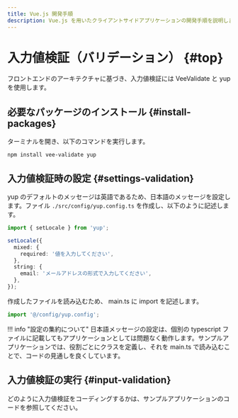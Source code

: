```yaml
---
title: Vue.js 開発手順
description: Vue.js を用いたクライアントサイドアプリケーションの開発手順を説明します。
---
```


# 入力値検証（バリデーション） {#top}

フロントエンドのアーキテクチャに基づき、入力値検証には VeeValidate と yup を使用します。

## 必要なパッケージのインストール {#install-packages}

ターミナルを開き、以下のコマンドを実行します。

```terminal
npm install vee-validate yup
```

## 入力値検証時の設定 {#settings-validation}

yup のデフォルトのメッセージは英語であるため、日本語のメッセージを設定します。ファイル ```./src/config/yup.config.ts``` を作成し、以下のように記述します。

```typescript
import { setLocale } from 'yup';

setLocale({
  mixed: {
    required: '値を入力してください',
  },
  string: {
    email: 'メールアドレスの形式で入力してください',
  },
});
```

作成したファイルを読み込むため、 main.ts に import を記述します。

```typescript
import '@/config/yup.config';
```

!!! info "設定の集約について"
    日本語メッセージの設定は、個別の typescript ファイルに記載してもアプリケーションとしては問題なく動作します。サンプルアプリケーションでは、役割ごとにクラスを定義し、それを main.ts で読み込むことで、コードの見通しを良くしています。

## 入力値検証の実行 {#input-validation}

どのように入力値検証をコーディングするかは、サンプルアプリケーションのコードを参照してください。
